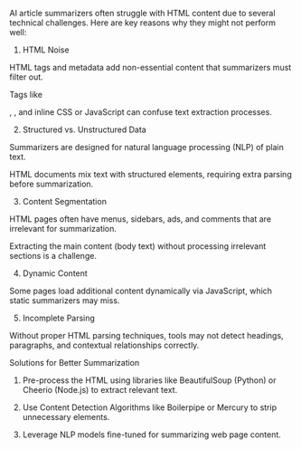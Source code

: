 AI article summarizers often struggle with HTML content due to several technical challenges. Here are key reasons why they might not perform well:

1. HTML Noise

HTML tags and metadata add non-essential content that summarizers must filter out.

Tags like <div>, <span>, and inline CSS or JavaScript can confuse text extraction processes.


2. Structured vs. Unstructured Data

Summarizers are designed for natural language processing (NLP) of plain text.

HTML documents mix text with structured elements, requiring extra parsing before summarization.


3. Content Segmentation

HTML pages often have menus, sidebars, ads, and comments that are irrelevant for summarization.

Extracting the main content (body text) without processing irrelevant sections is a challenge.


4. Dynamic Content

Some pages load additional content dynamically via JavaScript, which static summarizers may miss.


5. Incomplete Parsing

Without proper HTML parsing techniques, tools may not detect headings, paragraphs, and contextual relationships correctly.


Solutions for Better Summarization

1. Pre-process the HTML using libraries like BeautifulSoup (Python) or Cheerio (Node.js) to extract relevant text.


2. Use Content Detection Algorithms like Boilerpipe or Mercury to strip unnecessary elements.


3. Leverage NLP models fine-tuned for summarizing web page content.



